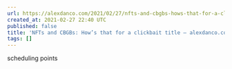 ```yaml
---
url: https://alexdanco.com/2021/02/27/nfts-and-cbgbs-hows-that-for-a-clickbait-title/
created_at: 2021-02-27 22:40 UTC
published: false
title: 'NFTs and CBGBs: How’s that for a clickbait title – alexdanco.com'
tags: []
---
```


scheduling points
